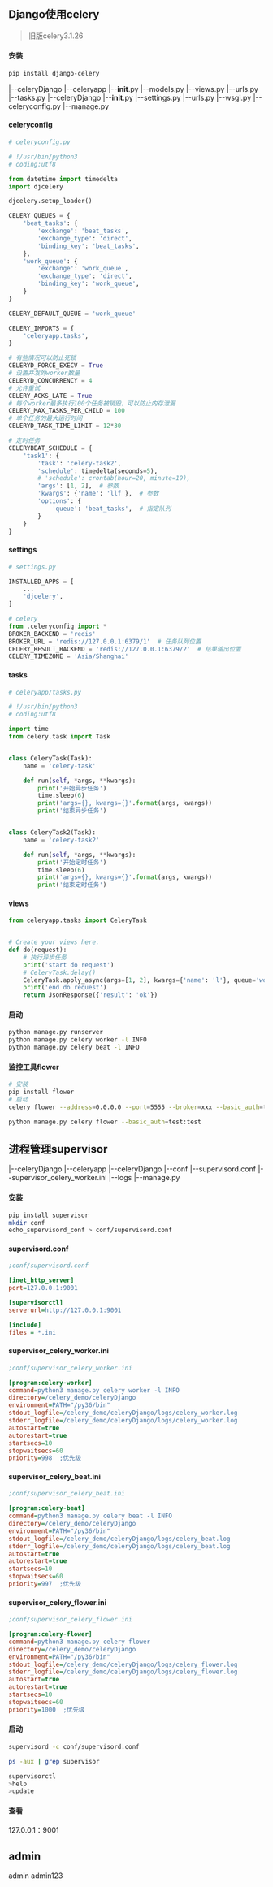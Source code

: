 ## Django使用celery
>旧版celery3.1.26
#### 安装
```sh
pip install django-celery
```
|--celeryDjango
	|--celeryapp
	   |--__init__.py
	   |--models.py
	   |--views.py
	   |--urls.py
	   |--tasks.py
	|--celeryDjango
		|--__init__.py
		|--settings.py
		|--urls.py
		|--wsgi.py
		|--celeryconfig.py
	|--manage.py

#### celeryconfig
```py
# celeryconfig.py

# !/usr/bin/python3
# coding:utf8

from datetime import timedelta
import djcelery

djcelery.setup_loader()

CELERY_QUEUES = {
    'beat_tasks': {
        'exchange': 'beat_tasks',
        'exchange_type': 'direct',
        'binding_key': 'beat_tasks',
    },
    'work_queue': {
        'exchange': 'work_queue',
        'exchange_type': 'direct',
        'binding_key': 'work_queue',
    }
}

CELERY_DEFAULT_QUEUE = 'work_queue'

CELERY_IMPORTS = {
    'celeryapp.tasks',
}

# 有些情况可以防止死锁
CELERYD_FORCE_EXECV = True
# 设置并发的worker数量
CELERYD_CONCURRENCY = 4
# 允许重试
CELERY_ACKS_LATE = True
# 每个worker最多执行100个任务被销毁，可以防止内存泄漏
CELERY_MAX_TASKS_PER_CHILD = 100
# 单个任务的最大运行时间
CELERYD_TASK_TIME_LIMIT = 12*30

# 定时任务
CELERYBEAT_SCHEDULE = {
    'task1': {
        'task': 'celery-task2',
        'schedule': timedelta(seconds=5),
        # 'schedule': crontab(hour=20, minute=19),
        'args': [1, 2],  # 参数
        'kwargs': {'name': 'llf'},  # 参数
        'options': {
            'queue': 'beat_tasks',  # 指定队列
        }
    }
}


```

#### settings
```py
# settings.py

INSTALLED_APPS = [
	...
    'djcelery',
]

# celery
from .celeryconfig import *
BROKER_BACKEND = 'redis'
BROKER_URL = 'redis://127.0.0.1:6379/1'  # 任务队列位置
CELERY_RESULT_BACKEND = 'redis://127.0.0.1:6379/2'  # 结果输出位置
CELERY_TIMEZONE = 'Asia/Shanghai'
```

#### tasks
```py
# celeryapp/tasks.py

# !/usr/bin/python3
# coding:utf8

import time
from celery.task import Task


class CeleryTask(Task):
    name = 'celery-task'

    def run(self, *args, **kwargs):
        print('开始异步任务')
        time.sleep(6)
        print('args={}, kwargs={}'.format(args, kwargs))
        print('结束异步任务')


class CeleryTask2(Task):
    name = 'celery-task2'

    def run(self, *args, **kwargs):
        print('开始定时任务')
        time.sleep(6)
        print('args={}, kwargs={}'.format(args, kwargs))
        print('结束定时任务')

```

#### views
```py
from celeryapp.tasks import CeleryTask


# Create your views here.
def do(request):
    # 执行异步任务
    print('start do request')
    # CeleryTask.delay()
    CeleryTask.apply_async(args=[1, 2], kwargs={'name': 'l'}, queue='work_queue')  # 也可在这里指定参数和队列
    print('end do request')
    return JsonResponse({'result': 'ok'})

```

#### 启动
```sh
python manage.py runserver
python manage.py celery worker -l INFO
python manage.py celery beat -l INFO
```

#### 监控工具flower
```sh
# 安装
pip install flower
# 启动
celery flower --address=0.0.0.0 --port=5555 --broker=xxx --basic_auth=test:test

python manage.py celery flower --basic_auth=test:test
```

## 进程管理supervisor

|--celeryDjango
	|--celeryapp
	|--celeryDjango
	|--conf
		|--supervisord.conf
		|--supervisor_celery_worker.ini
	|--logs
	|--manage.py

#### 安装
```sh
pip install supervisor
mkdir conf
echo_supervisord_conf > conf/supervisord.conf
```
#### supervisord.conf
```ini
;conf/supervisord.conf

[inet_http_server]
port=127.0.0.1:9001

[supervisorctl]
serverurl=http://127.0.0.1:9001

[include]
files = *.ini
```

#### supervisor_celery_worker.ini
```ini
;conf/supervisor_celery_worker.ini

[program:celery-worker]
command=python3 manage.py celery worker -l INFO
directory=/celery_demo/celeryDjango
environment=PATH="/py36/bin"
stdout_logfile=/celery_demo/celeryDjango/logs/celery_worker.log
stderr_logfile=/celery_demo/celeryDjango/logs/celery_worker.log
autostart=true
autorestart=true
startsecs=10
stopwaitsecs=60
priority=998  ;优先级

```

#### supervisor_celery_beat.ini
```ini
;conf/supervisor_celery_beat.ini

[program:celery-beat]
command=python3 manage.py celery beat -l INFO
directory=/celery_demo/celeryDjango
environment=PATH="/py36/bin"
stdout_logfile=/celery_demo/celeryDjango/logs/celery_beat.log
stderr_logfile=/celery_demo/celeryDjango/logs/celery_beat.log
autostart=true
autorestart=true
startsecs=10
stopwaitsecs=60
priority=997  ;优先级

```

#### supervisor_celery_flower.ini
```ini
;conf/supervisor_celery_flower.ini

[program:celery-flower]
command=python3 manage.py celery flower
directory=/celery_demo/celeryDjango
environment=PATH="/py36/bin"
stdout_logfile=/celery_demo/celeryDjango/logs/celery_flower.log
stderr_logfile=/celery_demo/celeryDjango/logs/celery_flower.log
autostart=true
autorestart=true
startsecs=10
stopwaitsecs=60
priority=1000  ;优先级

```

#### 启动
```sh
supervisord -c conf/supervisord.conf

ps -aux | grep supervisor

supervisorctl
>help
>update
```

#### 查看
127.0.0.1：9001


## admin
admin
admin123

